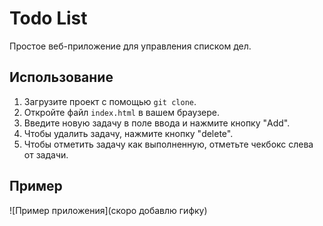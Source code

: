 # Todo List

Простое веб-приложение для управления списком дел.

## Использование

1. Загрузите проект с помощью `git clone`.
2. Откройте файл `index.html` в вашем браузере.
3. Введите новую задачу в поле ввода и нажмите кнопку "Add".
4. Чтобы удалить задачу, нажмите кнопку "delete".
5. Чтобы отметить задачу как выполненную, отметьте чекбокс слева от задачи.

## Пример

![Пример приложения](скоро добавлю гифку)


